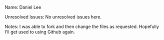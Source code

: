 Name: Daniel Lee

Unresolved Issues: No unresolved issues here.  

Notes: I was able to fork and then change the files as requested. Hopefully I'll get used to using Github again.  

###
